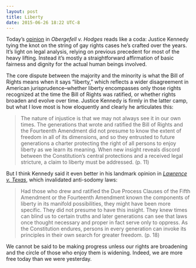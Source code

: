 ```yaml
---
layout: post
title: Liberty
date: 2015-06-26 18:22 UTC-8
---
```


Today’s [opinion](http://www.supremecourt.gov/opinions/14pdf/14-556_3204.pdf) in *Obergefell v. Hodges* reads like a coda: Justice Kennedy tying the knot on the string of gay rights cases he’s crafted over the years. It’s light on legal analysis, relying on previous precedent for most of the heavy lifting. Instead it’s mostly a straightforward affirmation of basic fairness and dignity for the actual human beings involved.

The core dispute between the majority and the minority is what the Bill of Rights means when it says “liberty,” which reflects a wider disagreement in American jurisprudence–whether liberty encompasses only those rights recognized at the time the Bill of Rights was ratified, or whether rights broaden and evolve over time. Justice Kennedy is firmly in the latter camp, but what I love most is how eloquently and clearly he articulates this:

> The nature of injustice is that we may not always see it in our own times. The generations that wrote and ratified the Bill of Rights and the Fourteenth Amendment did not presume to know the extent of freedom in all of its dimensions, and so they entrusted to future generations a charter protecting the right of all persons to enjoy liberty as we learn its meaning. When new insight reveals discord between the Constitution’s central protections and a received legal stricture, a claim to liberty must be addressed. (p. 11)

But I think Kennedy said it even better in his landmark opinion in [*Lawrence v. Texas*](https://www.law.cornell.edu/supct/pdf/02-102P.ZO), which invalidated anti-sodomy laws:

> Had those who drew and ratified the Due Process Clauses of the Fifth Amendment or the Fourteenth Amendment known the components of liberty in its manifold possibilities, they might have been more specific.  They did not presume to have this insight. They knew times can blind us to certain truths and later generations can see that laws once thought necessary and proper in fact serve only to oppress. As the Constitution endures, persons in every generation can invoke its principles in their own search for greater freedom. (p. 18)

We cannot be said to be making progress unless our rights are broadening and the circle of those who enjoy them is widening. Indeed, we are more free today than we were yesterday.

